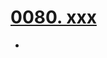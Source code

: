 # [0080. xxx](https://github.com/Tdahuyou/TNotes.react/tree/main/0080.%20xxx)

<!-- region:toc -->


- 

<!-- endregion:toc -->
